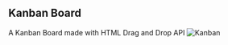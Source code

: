 ## Kanban Board

A Kanban Board made with HTML Drag and Drop API
![Kanban](https://github.com/j-novaes/kanban-board/blob/master/imgs/kanban-img.png)